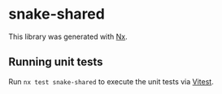# snake-shared

This library was generated with [Nx](https://nx.dev).

## Running unit tests

Run `nx test snake-shared` to execute the unit tests via [Vitest](https://vitest.dev/).
